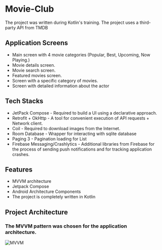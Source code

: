 # Movie-Club
The project was written during Kotlin's training. The project uses a third-party API from TMDB

## Application Screens
* Main screen with 4 movie categories (Popular, Best, Upcoming, Now Playing.)
* Movie details screen.
* Movie search screen.
* Featured movies screen.
* Screen with a specific category of movies.
* Screen with detailed information about the actor

## Tech Stacks
* JetPack Compose - Required to build a UI using a declarative approach.
* Retrofit + OkHttp - A tool for convenient execution of API requests + Network client.
* Coil - Required to download images from the Internet.
* Room Database - Wrapper for interacting with sqlite database
* Paging 3 - Pagination loading for List
* Firebase Messaging/Crashlytics -  Additional libraries from Firebase for the process of sending push notifications and for tracking application crashes.

## Features
* MVVM architecture
* Jetpack Compose
* Android Architecture Components
* The project is completely written in Kotlin

## Project Architecture
### The MVVM pattern was chosen for the application architecture.
![MVVM](https://user-images.githubusercontent.com/89124134/213107437-dfb8ed2b-481e-4eb3-8da0-336d061593a6.png)
